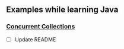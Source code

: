 ## Examples while learning Java

### [Concurrent Collections](src/concurrentClasses/collections/README.md#concurrent-collections)  
- [ ]  Update README
